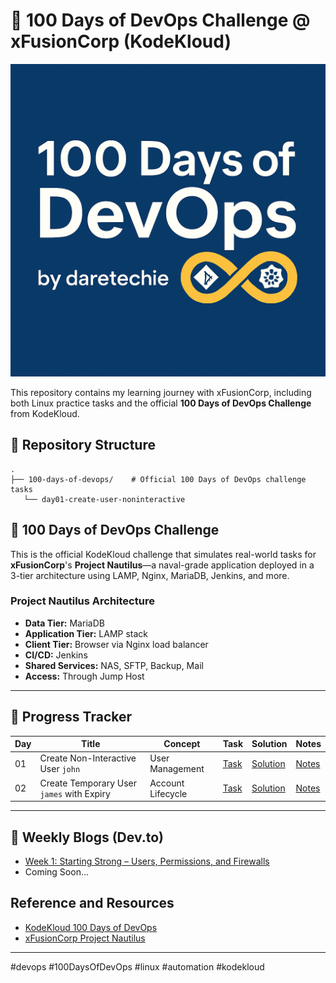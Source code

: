 # 🚀 100 Days of DevOps Challenge @ xFusionCorp (KodeKloud)

<p align="center">
  <img src="assets/banner.png" alt="Learning Journey by daretechie" width="100%" height="500"/>
</p>

This repository contains my learning journey with xFusionCorp, including both Linux practice tasks and the official **100 Days of DevOps Challenge** from KodeKloud.

## 📁 Repository Structure

```
.
├── 100-days-of-devops/    # Official 100 Days of DevOps challenge tasks
   └── day01-create-user-noninteractive
```

## 🚀 100 Days of DevOps Challenge

This is the official KodeKloud challenge that simulates real-world tasks for **xFusionCorp**'s **Project Nautilus**—a naval-grade application deployed in a 3-tier architecture using LAMP, Nginx, MariaDB, Jenkins, and more.

### Project Nautilus Architecture

- **Data Tier:** MariaDB
- **Application Tier:** LAMP stack
- **Client Tier:** Browser via Nginx load balancer
- **CI/CD:** Jenkins
- **Shared Services:** NAS, SFTP, Backup, Mail
- **Access:** Through Jump Host

---

## 📅 Progress Tracker

| Day | Title                                     | Concept           | Task                                                                | Solution                                                                          | Notes                                                                 |
| --- | ----------------------------------------- | ----------------- | ------------------------------------------------------------------- | --------------------------------------------------------------------------------- | --------------------------------------------------------------------- |
| 01  | Create Non-Interactive User `john`        | User Management   | [Task](100-days-of-devops/day01-create-user-noninteractive/task.md) | [Solution](100-days-of-devops/day01-create-user-noninteractive/create_john.sh)    | [Notes](100-days-of-devops/day01-create-user-noninteractive/notes.md) |
| 02  | Create Temporary User `james` with Expiry | Account Lifecycle | [Task](100-days-of-devops/day02-create-temp-user-expiry/task.md)    | [Solution](100-days-of-devops/day02-create-temp-user-expiry/create_james_temp.sh) | [Notes](100-days-of-devops/day02-create-temp-user-expiry/notes.md)    |

---

## 🔗 Weekly Blogs (Dev.to)

- [Week 1: Starting Strong – Users, Permissions, and Firewalls](https://dev.to/daretechie/week-1-100-days-of-devops-xfusioncorp)
- Coming Soon...

## Reference and Resources

- [KodeKloud 100 Days of DevOps](https://kodekloud.com/100-days-of-devops)
- [xFusionCorp Project Nautilus](https://kodekloudhub.github.io/kodekloud-engineer/docs/projects/nautilus#infrastructure-details)

---

#devops #100DaysOfDevOps #linux #automation #kodekloud
